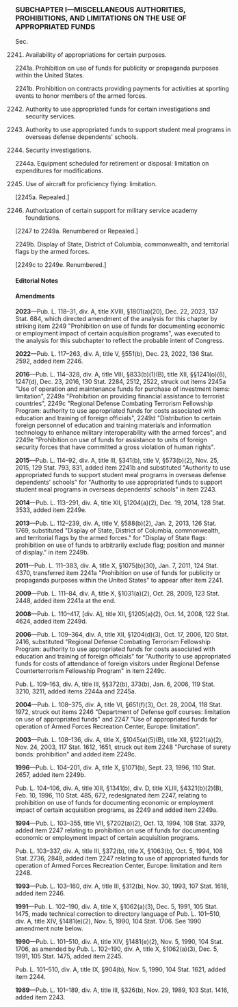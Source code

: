 ### SUBCHAPTER I—MISCELLANEOUS AUTHORITIES, PROHIBITIONS, AND LIMITATIONS ON THE USE OF APPROPRIATED FUNDS ###

Sec.

2241. Availability of appropriations for certain purposes.

2241a. Prohibition on use of funds for publicity or propaganda purposes within the United States.

2241b. Prohibition on contracts providing payments for activities at sporting events to honor members of the armed forces.

2242. Authority to use appropriated funds for certain investigations and security services.

2243. Authority to use appropriated funds to support student meal programs in overseas defense dependents' schools.

2244. Security investigations.

2244a. Equipment scheduled for retirement or disposal: limitation on expenditures for modifications.

2245. Use of aircraft for proficiency flying: limitation.

[2245a. Repealed.]

2246. Authorization of certain support for military service academy foundations.

[2247 to 2249a. Renumbered or Repealed.]

2249b. Display of State, District of Columbia, commonwealth, and territorial flags by the armed forces.

[2249c to 2249e. Renumbered.]

#### **Editorial Notes** ####

#### Amendments ####

**2023**—Pub. L. 118–31, div. A, title XVIII, §1801(a)(20), Dec. 22, 2023, 137 Stat. 684, which directed amendment of the analysis for this chapter by striking item 2249 "Prohibition on use of funds for documenting economic or employment impact of certain acquisition programs", was executed to the analysis for this subchapter to reflect the probable intent of Congress.

**2022**—Pub. L. 117–263, div. A, title V, §551(b), Dec. 23, 2022, 136 Stat. 2592, added item 2246.

**2016**—Pub. L. 114–328, div. A, title VIII, §833(b)(1)(B), title XII, §§1241(o)(6), 1247(d), Dec. 23, 2016, 130 Stat. 2284, 2512, 2522, struck out items 2245a "Use of operation and maintenance funds for purchase of investment items: limitation", 2249a "Prohibition on providing financial assistance to terrorist countries", 2249c "Regional Defense Combating Terrorism Fellowship Program: authority to use appropriated funds for costs associated with education and training of foreign officials", 2249d "Distribution to certain foreign personnel of education and training materials and information technology to enhance military interoperability with the armed forces", and 2249e "Prohibition on use of funds for assistance to units of foreign security forces that have committed a gross violation of human rights".

**2015**—Pub. L. 114–92, div. A, title III, §341(b), title V, §573(b)(2), Nov. 25, 2015, 129 Stat. 793, 831, added item 2241b and substituted "Authority to use appropriated funds to support student meal programs in overseas defense dependents' schools" for "Authority to use appropriated funds to support student meal programs in overseas dependents' schools" in item 2243.

**2014**—Pub. L. 113–291, div. A, title XII, §1204(a)(2), Dec. 19, 2014, 128 Stat. 3533, added item 2249e.

**2013**—Pub. L. 112–239, div. A, title V, §588(b)(2), Jan. 2, 2013, 126 Stat. 1769, substituted "Display of State, District of Columbia, commonwealth, and territorial flags by the armed forces." for "Display of State flags: prohibition on use of funds to arbitrarily exclude flag; position and manner of display." in item 2249b.

**2011**—Pub. L. 111–383, div. A, title X, §1075(b)(30), Jan. 7, 2011, 124 Stat. 4370, transferred item 2241a "Prohibition on use of funds for publicity or propaganda purposes within the United States" to appear after item 2241.

**2009**—Pub. L. 111–84, div. A, title X, §1031(a)(2), Oct. 28, 2009, 123 Stat. 2448, added item 2241a at the end.

**2008**—Pub. L. 110–417, [div. A], title XII, §1205(a)(2), Oct. 14, 2008, 122 Stat. 4624, added item 2249d.

**2006**—Pub. L. 109–364, div. A, title XII, §1204(d)(3), Oct. 17, 2006, 120 Stat. 2416, substituted "Regional Defense Combating Terrorism Fellowship Program: authority to use appropriated funds for costs associated with education and training of foreign officials" for "Authority to use appropriated funds for costs of attendance of foreign visitors under Regional Defense Counterterrorism Fellowship Program" in item 2249c.

Pub. L. 109–163, div. A, title III, §§372(b), 373(b), Jan. 6, 2006, 119 Stat. 3210, 3211, added items 2244a and 2245a.

**2004**—Pub. L. 108–375, div. A, title VI, §651(f)(3), Oct. 28, 2004, 118 Stat. 1972, struck out items 2246 "Department of Defense golf courses: limitation on use of appropriated funds" and 2247 "Use of appropriated funds for operation of Armed Forces Recreation Center, Europe: limitation".

**2003**—Pub. L. 108–136, div. A, title X, §1045(a)(5)(B), title XII, §1221(a)(2), Nov. 24, 2003, 117 Stat. 1612, 1651, struck out item 2248 "Purchase of surety bonds: prohibition" and added item 2249c.

**1996**—Pub. L. 104–201, div. A, title X, §1071(b), Sept. 23, 1996, 110 Stat. 2657, added item 2249b.

Pub. L. 104–106, div. A, title XIII, §1341(b), div. D, title XLIII, §4321(b)(2)(B), Feb. 10, 1996, 110 Stat. 485, 672, redesignated item 2247, relating to prohibition on use of funds for documenting economic or employment impact of certain acquisition programs, as 2249 and added item 2249a.

**1994**—Pub. L. 103–355, title VII, §7202(a)(2), Oct. 13, 1994, 108 Stat. 3379, added item 2247 relating to prohibition on use of funds for documenting economic or employment impact of certain acquisition programs.

Pub. L. 103–337, div. A, title III, §372(b), title X, §1063(b), Oct. 5, 1994, 108 Stat. 2736, 2848, added item 2247 relating to use of appropriated funds for operation of Armed Forces Recreation Center, Europe: limitation and item 2248.

**1993**—Pub. L. 103–160, div. A, title III, §312(b), Nov. 30, 1993, 107 Stat. 1618, added item 2246.

**1991**—Pub. L. 102–190, div. A, title X, §1062(a)(3), Dec. 5, 1991, 105 Stat. 1475, made technical correction to directory language of Pub. L. 101–510, div. A, title XIV, §1481(e)(2), Nov. 5, 1990, 104 Stat. 1706. See 1990 amendment note below.

**1990**—Pub. L. 101–510, div. A, title XIV, §1481(e)(2), Nov. 5, 1990, 104 Stat. 1706, as amended by Pub. L. 102–190, div. A, title X, §1062(a)(3), Dec. 5, 1991, 105 Stat. 1475, added item 2245.

Pub. L. 101–510, div. A, title IX, §904(b), Nov. 5, 1990, 104 Stat. 1621, added item 2244.

**1989**—Pub. L. 101–189, div. A, title III, §326(b), Nov. 29, 1989, 103 Stat. 1416, added item 2243.
